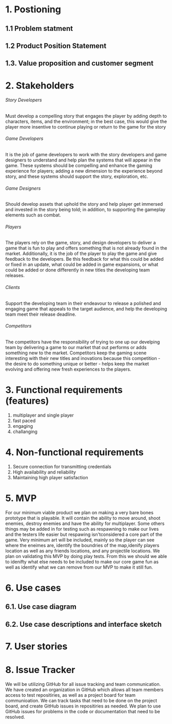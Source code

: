 # 1. Postioning

## 1.1 Problem statment

## 1.2 Product Position Statement

## 1.3. Value proposition and customer segment

# 2. Stakeholders
###### Story Developers
Must develop a compelling story that engages the player by adding depth to characters, items, and the environment; in the best case, this would give the player more insentive to continue playing or return to the game for the story

###### Game Developers
It is the job of game developers to work with the story developers and game designers to understand and help plan the systems that will appear in the game. These systems should be compelling and enhance the gaming experience for players; adding a new dimension to the experience beyond story, and these systems should support the story, exploration, etc.

###### Game Designers
Should develop assets that uphold the story and help player get immersed and invested in the story being told; in addition, to supporting the gameplay elements such as combat.

###### Players
The players rely on the game, story, and design developers to deliver a game that is fun to play and offers something that is not already found in the market. Additionally, it is the job of the player to play the game and give feedback to the developers. Be this feedback for what this could be added or fixed in an update, what could be added in game expansions, or what could be added or done differently in new titles the developing team releases.

###### Clients
Support the developing team in their endeavour to release a polished and engaging game that appeals to the target audience, and help the developing team meet their release deadline.

###### Competitors
The competitors have the responsibility of trying to one up our develping team by delivering a game to our market that out performs or adds something new to the market. Competitors keep the gaming scene interesting with their new titles and inovations because this competition - the desire to do something unique or better - helps keep the market evolving and offering new fresh experiences to the players.

# 3. Functional requirements (features)
1. multiplayer and single player  
2. fast paced  
3. engaging  
4. challanging  

# 4. Non-functional requirements

1. Secure connection for transmitting credentials
2. High availability and reliability
3. Maintaining high player satisfaction

# 5. MVP
For our minimum viable product we plan on making a very bare bones prototype that is playable. It will contain the ability to move around, shoot enemies,
 destroy enemies and have the ability for multiplayer. Some others things may be added in for testing such as respawning to make our lives and the testers life
 easier but respawing isn'tconsidered a core part of the game. Very minimum art will be included, mainly so the player can see where the eneimes are, identify the
 boundries of the map,idenify players location as well as any friends locations, and any projectile locations. We plan on validating this MVP by doing play tests.
 From this we should we able to idenifty what else needs to be included to make our core game fun as well as identify what we can remove from our MVP to make it
 still fun.

# 6. Use cases

## 6.1. Use case diagram

## 6.2. Use case descriptions and interface sketch

# 7. User stories

# 8. Issue Tracker
We will be utilizing GitHub for all issue tracking and team communication. We have created an organization in GitHub which allows all team members access to test repositiries, 
as well as a project board for team communioation. We can track tasks that need to be done on the project board, and create GitHub issues in repositiries as needed. We plan to
use GitHub issues for problems in the code or documentation that need to be resolved.
